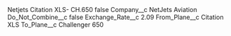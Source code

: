 <?xml version="1.0" encoding="UTF-8"?>
<CustomMetadata xmlns="http://soap.sforce.com/2006/04/metadata" xmlns:xsi="http://www.w3.org/2001/XMLSchema-instance" xmlns:xsd="http://www.w3.org/2001/XMLSchema">
    <label>Netjets Citation XLS- CH.650</label>
    <protected>false</protected>
    <values>
        <field>Company__c</field>
        <value xsi:type="xsd:string">NetJets Aviation</value>
    </values>
    <values>
        <field>Do_Not_Combine__c</field>
        <value xsi:type="xsd:boolean">false</value>
    </values>
    <values>
        <field>Exchange_Rate__c</field>
        <value xsi:type="xsd:double">2.09</value>
    </values>
    <values>
        <field>From_Plane__c</field>
        <value xsi:type="xsd:string">Citation XLS</value>
    </values>
    <values>
        <field>To_Plane__c</field>
        <value xsi:type="xsd:string">Challenger 650</value>
    </values>
</CustomMetadata>
